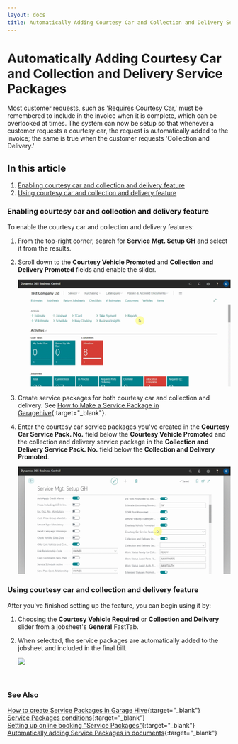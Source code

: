 ```yaml
---
layout: docs
title: Automatically Adding Courtesy Car and Collection and Delivery Service Packages
---
```


# Automatically Adding Courtesy Car and Collection and Delivery Service Packages

Most customer requests, such as 'Requires Courtesy Car,' must be remembered to include in the invoice when it is complete, which can be overlooked at times. The system can now be setup so that whenever a customer requests a courtesy car, the request is automatically added to the invoice; the same is true when the customer requests 'Collection and Delivery.'

## In this article

1. [Enabling courtesy car and collection and delivery feature](#enabling-courtesy-car-and-collection-and-delivery-feature)
2. [Using courtesy car and collection and delivery feature](#using-courtesy-car-and-collection-and-delivery-feature)

### Enabling courtesy car and collection and delivery feature
To enable the courtesy car and collection and delivery features:
1. From the top-right corner, search for **Service Mgt. Setup GH** and select it from the results.
2. Scroll down to the **Courtesy Vehicle Promoted** and **Collection and Delivery Promoted** fields and enable the slider.

   ![](media/garagehive-courtesy-car1.gif)

3. Create service packages for both courtesy car and collection and delivery. See [How to Make a Service Package in Garagehive](garagehive-service-packages.html){:target="_blank"}.
4. Enter the courtesy car service packages you've created in the **Courtesy Car Service Pack. No.** field below the **Courtesy Vehicle Promoted** and the collection and delivery service package in the **Collection and Delivery Service Pack. No.** field below the **Collection and Delivery Promoted**.

   ![](media/garagehive-courtesy-car2.gif)

### Using courtesy car and collection and delivery feature
After you've finished setting up the feature, you can begin using it by:
1. Choosing the **Courtesy Vehicle Required** or **Collection and Delivery** slider from a jobsheet's **General** FastTab.
2. When selected, the service packages are automatically added to the jobsheet and included in the final bill.

   ![](media/garagehive-courtesy-car3.gif)


<br>

### **See Also**

[How to create Service Packages in Garage Hive](garagehive-service-packages.html){:target="_blank"} \
[Service Packages conditions](service-package-conditions.html){:target="_blank"} \
[Setting up online booking "Service Packages"](garagehive-onlinebooking-service-packages.html){:target="_blank"} \
[Automatically adding Service Packages in documents](/docs/garagehive-automatically-adding-service-packages.html){:target="_blank"}
